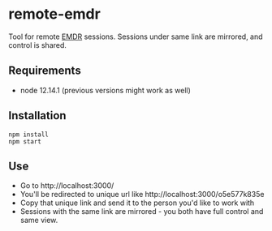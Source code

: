 # remote-emdr
Tool for remote [EMDR](https://en.wikipedia.org/wiki/Eye_movement_desensitization_and_reprocessing) sessions. Sessions under same link are mirrored, and control is shared.

## Requirements
* node 12.14.1 (previous versions might work as well)

## Installation
```
npm install
npm start
```

## Use
* Go to http://localhost:3000/
* You'll be redirected to unique url like http://localhost:3000/o5e577k835e
* Copy that unique link and send it to the person you'd like to work with
* Sessions with the same link are mirrored - you both have full control and same view.
